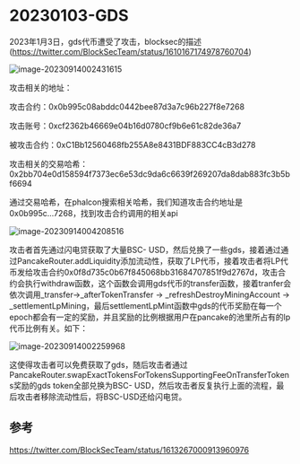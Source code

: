 # 20230103-GDS

2023年1月3日，gds代币遭受了攻击，blocksec的描述(https://twitter.com/BlockSecTeam/status/1610167174978760704)

![image-20230914002431615](https://pic.gksec.com/20230914/6501e23fe9446.png)

攻击相关的地址：

攻击合约：0x0b995c08abddc0442bee87d3a7c96b227f8e7268

攻击账号：0xcf2362b46669e04b16d0780cf9b6e61c82de36a7

被攻击合约：0xC1Bb12560468fb255A8e8431BDF883CC4cB3d278

攻击相关的交易哈希：0x2bb704e0d158594f7373ec6e53dc9da6c6639f269207da8dab883fc3b5bf6694



通过交易哈希，在phalcon搜索相关哈希，我们知道攻击合约地址是0x0b995c...7268，找到攻击合约调用的相关api

![image-20230914004208516](https://pic.gksec.com/20230914/6501e660e7298.png)

攻击者首先通过闪电贷获取了大量BSC- USD，然后兑换了一些gds，接着通过通过PancakeRouter.addLiquidity添加流动性，获取了LP代币，接着攻击者将LP代币发给攻击合约0x0f8d735c0b67f845068bb31684707851f9d2767d，攻击合约会执行withdraw函数，这个函数会调用gds代币的transfer函数，接着tranfer会依次调用\_transfer->\_afterTokenTransfer -> _refreshDestroyMiningAccount -> _settlementLpMining，最后settlementLpMint函数中gds的代币奖励在每一个epoch都会有一定的奖励，并且奖励的比例根据用户在pancake的池里所占有的lp代币比例有关。如下：

![image-20230914002259968](https://pic.gksec.com/20230914/6501e1ebc4b98.png)

这使得攻击者可以免费获取了gds，随后攻击者通过PancakeRouter.swapExactTokensForTokensSupportingFeeOnTransferTokens奖励的gds token全部兑换为BSC- USD，然后攻击者反复执行上面的流程，最后攻击者移除流动性后，将BSC-USD还给闪电贷。

## 参考

https://twitter.com/BlockSecTeam/status/1613267000913960976